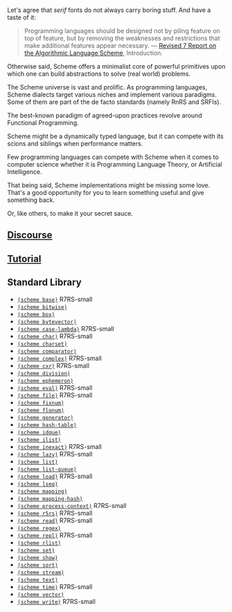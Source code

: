 Let's agree that *serif* fonts do not always carry boring stuff. And have a taste of it:

> Programming languages should be designed not by piling feature on top of feature, but by removing the weaknesses and restrictions that make additional features appear necessary.
> — [Revised 7 Report on the Algorithmic Language Scheme](http://r7rs.org/), Introduction.

Otherwise said, Scheme offers a minimalist core of powerful primitives
upon which one can build abstractions to solve (real world) problems.

The Scheme universe is vast and prolific. As programming languages,
Scheme dialects target various niches and implement various
paradigms. Some of them are part of the de facto standards (namely
RnRS and SRFIs).

The best-known paradigm of agreed-upon practices revolve around
Functional Programming.

Scheme might be a dynamically typed language, but it can compete with
its scions and siblings when performance matters.

Few programming languages can compete with Scheme when it comes to
computer science whether it is Programming Language Theory, or
Artificial Intelligence.

That being said, Scheme implementations might be missing some
love. That's a good opportunity for you to learn something useful and
give something back.

Or, like others, to make it your secret sauce.

## [Discourse](/discourse/)

## [Tutorial](/tutorial/)

## Standard Library

- [`(scheme base)`](/scheme/base/) R7RS-small
- [`(scheme bitwise)`](/scheme/bitwise/)
- [`(scheme box)`](/scheme/box/)
- [`(scheme bytevector)`](/scheme/bytevector/)
- [`(scheme case-lambda)`](/scheme/case-lambda/)  R7RS-small
- [`(scheme char)`](/scheme/char/) R7RS-small
- [`(scheme charset)`](/scheme/charset/)
- [`(scheme comparator)`](/scheme/comparator/)
- [`(scheme complex)`](/scheme/complex/) R7RS-small
- [`(scheme cxr)`](/scheme/cxr/) R7RS-small
- [`(scheme division)`](/scheme/division/)
- [`(scheme ephemeron)`](/scheme/ephemeron/)
- [`(scheme eval)`](/scheme/eval/) R7RS-small
- [`(scheme file)`](/scheme/file/) R7RS-small
- [`(scheme fixnum)`](/scheme/fixnum/)
- [`(scheme flonum)`](/scheme/flonum/)
- [`(scheme generator)`](/scheme/generator/)
- [`(scheme hash-table)`](/scheme/hash-table/)
- [`(scheme idque)`](/scheme/idque/)
- [`(scheme ilist)`](/scheme/ilist/)
- [`(scheme inexact)`](/scheme/inexact/) R7RS-small
- [`(scheme lazy)`](/scheme/lazy/) R7RS-small
- [`(scheme list)`](/scheme/list/)
- [`(scheme list-queue)`](/scheme/list-queue/)
- [`(scheme load)`](/scheme/load/) R7RS-small
- [`(scheme lseq)`](/scheme/lseq/)
- [`(scheme mapping)`](/scheme/mapping/)
- [`(scheme mapping-hash)`](/scheme/mapping-hash/)
- [`(scheme process-context)`](/scheme/process-context/) R7RS-small
- [`(scheme r5rs)`](/scheme/r5rs/) R7RS-small
- [`(scheme read)`](/scheme/read/) R7RS-small
- [`(scheme regex)`](/scheme/regex/)
- [`(scheme repl)`](/scheme/repl/) R7RS-small
- [`(scheme rlist)`](/scheme/rlist/)
- [`(scheme set)`](/scheme/set/)
- [`(scheme show)`](/scheme/show/)
- [`(scheme sort)`](/scheme/sort/)
- [`(scheme stream)`](/scheme/stream/)
- [`(scheme text)`](/scheme/text/)
- [`(scheme time)`](/scheme/time/) R7RS-small
- [`(scheme vector)`](/scheme/vector/)
- [`(scheme write)`](/scheme/write/) R7RS-small
